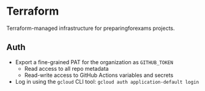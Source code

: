 # Terraform

Terraform-managed infrastructure for preparingforexams projects.

## Auth

- Export a fine-grained PAT for the organization as `GITHUB_TOKEN`
  - Read access to all repo metadata
  - Read-write access to GitHub Actions variables and secrets
- Log in using the `gcloud` CLI tool: `gcloud auth application-default login`
